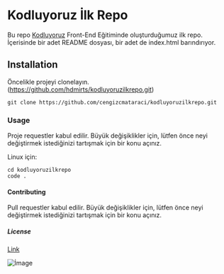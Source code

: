 # Kodluyoruz İlk Repo

Bu repo [Kodluyoruz](https://www.kodluyoruz.org) Front-End Eğitiminde oluşturduğumuz ilk repo. İçerisinde bir adet README dosyası, bir adet de index.html barındırıyor.



## Installation

Öncelikle projeyi clonelayın. (https://github.com/hdmirts/kodluyoruzilkrepo.git)

```
git clone https://github.com/cengizcmataraci/kodluyoruzilkrepo.git
```



### Usage

Proje requestler kabul edilir. Büyük değişiklikler için, lütfen önce neyi değiştirmek istediğinizi tartışmak için bir konu açınız.

Linux için:

```
cd kodluyoruzilkrepo
code .
```



#### Contributing

Pull requestler kabul edilir. Büyük değişiklikler için, lütfen önce neyi değiştirmek istediğinizi tartışmak için bir konu açınız.

##### License

[Link](http://https://choosealicense.com/licenses/mit/)



![İmage](C:\Users\hatic\Desktop\imageh.png)
